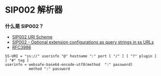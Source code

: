 # SIP002 解析器



### 什么是 SIP002？

- [SIP002 URI Scheme](https://github.com/shadowsocks/shadowsocks-org/wiki/SIP002-URI-Scheme)
- [SIP002 - Optional extension configurations as query strings in ss URLs](https://github.com/shadowsocks/shadowsocks-org/issues/27)
- [RFC3986](https://www.ietf.org/rfc/rfc3986.txt)



```
SS-URI = "ss://" userinfo "@" hostname ":" port [ "/" ] [ "?" plugin ] [ "#" tag ]
userinfo = websafe-base64-encode-utf8(method  ":" password)
           method ":" password
```





